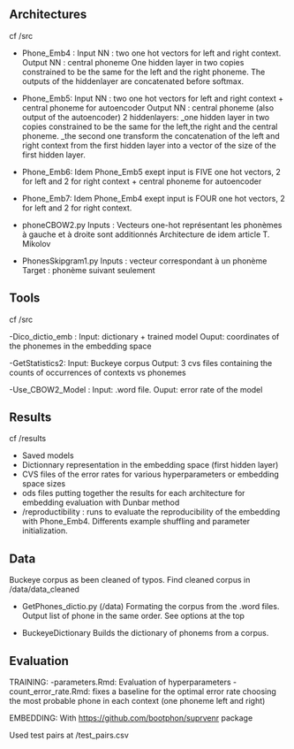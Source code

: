 ## Architectures

cf /src

- Phone\_Emb4 : Input NN : two one hot vectors for left and right context. 
                Output NN : central phoneme 
                One hidden layer in two copies constrained to be the same for the left and the right phoneme. 
                The outputs of the hiddenlayer are concatenated before softmax.

- Phone_Emb5: Input NN : two one hot vectors for left and right context + central phoneme for autoencoder
                Output NN : central phoneme (also output of the autoencoder)
                2 hiddenlayers: _one hidden layer in two copies constrained to be the same for the left,the right and the central phoneme.
                                _the second one transform the concatenation of the left and right context from the first hidden layer into a vector of the size of the first hidden layer. 
- Phone_Emb6: Idem Phone_Emb5 exept input is FIVE one hot vectors, 2 for left and 2 for right context + central phoneme for autoencoder

- Phone_Emb7: Idem Phone_Emb4 exept input is FOUR one hot vectors, 2 for left and 2 for right context.
 
- phoneCBOW2.py
    Inputs : Vecteurs one-hot représentant les phonèmes à gauche et à droite sont additionnés
    Architecture de idem article T. Mikolov
    
- PhonesSkipgram1.py
    Inputs : vecteur correspondant à un phonème
    Target : phonème suivant seulement

## Tools

cf /src

-Dico_dictio_emb : Input: dictionary + trained model
                    Ouput: coordinates of the phonemes in the embedding space

-GetStatistics2: Input: Buckeye corpus
                    Output: 3 cvs files containing the counts of occurrences of contexts vs phonemes  

-Use_CBOW2_Model : Input: .word file. 
                    Ouput: error rate of the model

## Results

cf /results

- Saved models 
- Dictionnary representation in the embedding space (first hidden layer)
- CVS files of the error rates for various hyperparameters or embedding space sizes
- ods files putting together the results for each architecture for embedding evaluation with Dunbar method
- /reproductibility : runs to evaluate the reproducibility of the embedding with Phone_Emb4. Differents example shuffling and parameter initialization.

## Data

Buckeye corpus as been cleaned of typos. Find cleaned corpus in /data/data_cleaned


- GetPhones_dictio.py  (/data)
    Formating the corpus from the .word files. Output list of phone in the same order. See options at the top

- BuckeyeDictionary 
    Builds the dictionary of phonems from a corpus. 

## Evaluation

TRAINING: 
-parameters.Rmd: Evaluation of hyperparameters 
-count_error_rate.Rmd: fixes a baseline for the optimal error rate choosing the most probable phone in each context (one phoneme left and right)

EMBEDDING:
With https://github.com/bootphon/suprvenr package

Used test pairs at /test_pairs.csv



